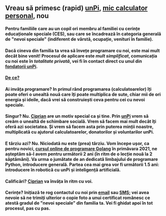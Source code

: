 ## Vreau să primesc (rapid) [unPi](https://www.unpi.ro/), [mic calculator personal](http://pc.unpi.ro/), nou

#### Pentru familiile care au un copil ori membru al familiei cu cerințe educaționale speciale (CES), sau care se încadrează în categoria generală de "nevoi speciale" (indiferent de vârstă, ocupație, venituri în familie).

#### Dacă cineva din familia ta vrea să învețe programare cu noi, este mai mult decât bine venit! Procesul de aplicare este _mult simplificat_, comunicația cu noi este în _totalitate privată_, vei fi în contact direct cu unul din [fondatorii unPi](https://start.unpi.ro/ong/echipa/).

#### [De ce?](http://dece.unpi.ro/)

#### **Ai invăța programare?** In primul rând programarea (calculatoarelor) îți poate oferi o unealtă nouă care îți poate multiplica de sute, chiar mii de ori energia și ideile, dacă vrei să construiești ceva pentru cei cu nevoi speciale.

#### **Singur?** Nu. [Ciprian](https://www.unpi.ro/ong/echipa/) are un motiv special ca și tine. Prin [unPi](https://www.unpi.ro/) vrem să creăm o unealtă de schimbare socială. Vrem să facem mai mult decât îți oferă azi societatea. Și vrem să facem asta prin puterea minții noastre, multiplicată cu ajutorul calculatoarelor, donatorilor și voluntarilor unPi.

#### **E târziu azi?** Nu. Niciodată nu este (prea) târziu. Vom începe ușor, ca pentru novici, [cursul online de programare Golang](https://go.unpi.ro/) în primăvara 2021, ne așteptăm să-l avem pentru următorii 2 ani (în ritm de o lecție nouă la 2 săptămâni). Va urma o jumătate de an dedicată limbajului de programare Python, introducere generală. Partea cea mai grea vor fi următorii 1.5 ani: introducere în robotică cu unPi și inteligență artificială.

#### **Calificări?** [Ciprian](https://www.linkedin.com/in/ciprian-manea/) va învăța în ritm cu voi.

#### **Cerințe?** Inițiază te rog contactul cu noi prin [email](mailto:rapid@unpi.ro?subject=Vreau%20unPi) sau [SMS](tel:+358406640059); vei avea nevoie să ne trimiți ulterior o copie foto a unui certificat românesc ce atestă gradul de "nevoi speciale" din familia ta. Vei fi ghidat apoi în tot procesul, pas cu pas.
